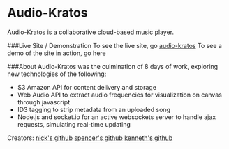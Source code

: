 # Audio-Kratos
Audio-Kratos is a collaborative cloud-based music player.

###Live Site / Demonstration
To see the live site, go [audio-kratos](http://audio-kratos.herokuapp.com/ "here")
To see a demo of the site in action, go here

###About
Audio-Kratos was the culmination of 8 days of work, exploring new technologies of the following:
- S3 Amazon API for content delivery and storage
- Web Audio API to extract audio frequencies for visualization on canvas through javascript
- ID3 tagging to strip metadata from an uploaded song
- Node.js and socket.io for an active websockets server to handle ajax requests, simulating real-time updating

Creators:
[nick's github](https://github.com/nbkincaid "Nick Kincaid") 
[spencer's github](https://github.com/spencerrohan "Spencer Rohan")
[kenneth's github](https://github.com/ksliu25 "Kenneth Liu")



